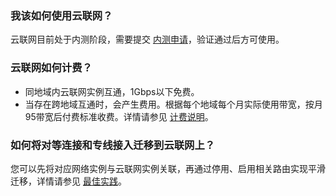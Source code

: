 ### 我该如何使用云联网？
云联网目前处于内测阶段，需要提交 [内测申请](https://cloud.tencent.com/apply/p/tp2478t9skn)，验证通过后方可使用。

### 云联网如何计费？
- 同地域内云联网实例互通，1Gbps以下免费。
- 当存在跨地域互通时，会产生费用。根据每个地域每个月实际使用带宽，按月95带宽后付费标准收费。详情请参见 [计费说明](https://intl.cloud.tencent.com/document/product/1003/30053)。

### 如何将对等连接和专线接入迁移到云联网上？
您可以先将对应网络实例与云联网实例关联，再通过停用、启用相关路由实现平滑迁移，详情请参见 [最佳实践](https://cloud.tencent.com/document/product/877/18797)。
